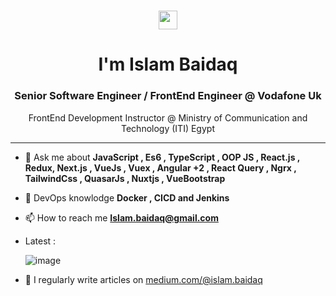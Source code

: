 <h1 align="center"> <img src="https://raw.githubusercontent.com/MartinHeinz/MartinHeinz/master/wave.gif" width="30px"> </h1>
 <h1 align="center"> I'm Islam Baidaq</h1>
<h3 align="center">Senior Software Engineer / FrontEnd Engineer @ Vodafone Uk </h3>
<p align="center">FrontEnd Development Instructor @ Ministry of Communication and Technology (ITI) Egypt </p>

<hr />


- 💬 Ask me about **JavaScript , Es6 , TypeScript ,  OOP JS  , React.js , Redux,  Next.js ,  VueJs , Vuex  ,  Angular +2  , React Query , Ngrx ,  TailwindCss , QuasarJs , Nuxtjs , VueBootstrap**
  
- 💬 DevOps knowlodge **Docker , CICD and Jenkins**

- 📫 How to reach me **Islam.baidaq@gmail.com**

- Latest :
  
  ![image](https://github.com/engislam95/engIslam95/assets/37150151/ef1a6a82-c3bb-4c1f-8777-2a4957be0ba0)


- 📝 I regularly write articles on [medium.com/@islam.baidaq](https://islam-baidaq.medium.com)





